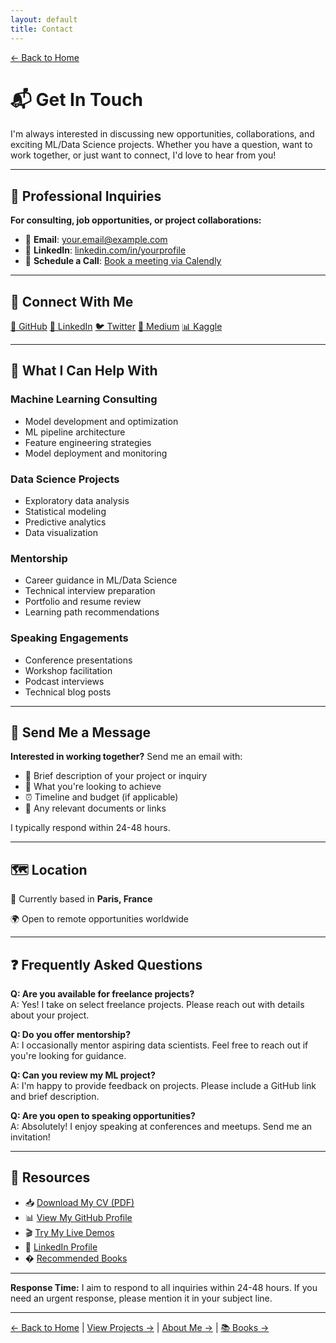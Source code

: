 ```yaml
---
layout: default
title: Contact
---
```


[← Back to Home](./index.html)

# 📬 Get In Touch

I'm always interested in discussing new opportunities, collaborations, and exciting ML/Data Science projects. Whether you have a question, want to work together, or just want to connect, I'd love to hear from you!

---

## 💼 Professional Inquiries

**For consulting, job opportunities, or project collaborations:**

- 📧 **Email**: [your.email@example.com](mailto:your.email@example.com)
- 💼 **LinkedIn**: [linkedin.com/in/yourprofile](https://linkedin.com/in/yourprofile)
- 📅 **Schedule a Call**: [Book a meeting via Calendly](#)

---

## 🤝 Connect With Me

<div class="social-links">
  <a href="https://github.com/MrEleden" target="_blank">🐙 GitHub</a>
  <a href="https://linkedin.com/in/yourprofile" target="_blank">💼 LinkedIn</a>
  <a href="https://twitter.com/yourhandle" target="_blank">🐦 Twitter</a>
  <a href="https://medium.com/@yourhandle" target="_blank">📝 Medium</a>
  <a href="https://kaggle.com/yourusername" target="_blank">📊 Kaggle</a>
</div>

---

## 💬 What I Can Help With

### Machine Learning Consulting
- Model development and optimization
- ML pipeline architecture
- Feature engineering strategies
- Model deployment and monitoring

### Data Science Projects
- Exploratory data analysis
- Statistical modeling
- Predictive analytics
- Data visualization

### Mentorship
- Career guidance in ML/Data Science
- Technical interview preparation
- Portfolio and resume review
- Learning path recommendations

### Speaking Engagements
- Conference presentations
- Workshop facilitation
- Podcast interviews
- Technical blog posts

---

## 📝 Send Me a Message

**Interested in working together?** Send me an email with:

- 📌 Brief description of your project or inquiry
- 🎯 What you're looking to achieve
- ⏰ Timeline and budget (if applicable)
- 📎 Any relevant documents or links

I typically respond within 24-48 hours.

---

## 🗺️ Location

📍 Currently based in **Paris, France**

🌍 Open to remote opportunities worldwide

---

## ❓ Frequently Asked Questions

**Q: Are you available for freelance projects?**  
A: Yes! I take on select freelance projects. Please reach out with details about your project.

**Q: Do you offer mentorship?**  
A: I occasionally mentor aspiring data scientists. Feel free to reach out if you're looking for guidance.

**Q: Can you review my ML project?**  
A: I'm happy to provide feedback on projects. Please include a GitHub link and brief description.

**Q: Are you open to speaking opportunities?**  
A: Absolutely! I enjoy speaking at conferences and meetups. Send me an invitation!

---

## 📄 Resources

- 📥 [Download My CV (PDF)](./assets/pdf/cv_villerabel_mathias_2025_eng.pdf)
- 📊 [View My GitHub Profile](https://github.com/MrEleden)
- 🎬 [Try My Live Demos](./projects.html)
- 💼 [LinkedIn Profile](https://www.linkedin.com/in/mathias-villerabel-ba32b0146/)
- � [Recommended Books](./books.html)

---

<div class="info-box">
<strong>Response Time:</strong> I aim to respond to all inquiries within 24-48 hours. If you need an urgent response, please mention it in your subject line.
</div>

---

[← Back to Home](./index.html) | [View Projects →](./projects.html) | [About Me →](./about.html) | [📚 Books →](./books.html)
